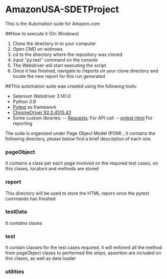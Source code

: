# AmazonUSA-SDETProject
This is the Automation suite for Amazon.com 

##How to execute it (On Windows) 
  1. Clone the directory in to your computer 
  2. Open CMD on widnows
  3. cd to the directory where the repository was cloned 
  4. input "py.test" command on the console
  5. The Webdriver will start executing the script 
  6. Once it has finished, navigate to /reports on your clone directory and locate the new report for this run generated 

##This automation suite was created  using the following tools:

- Selenium Webdriver 3.141.0 
- Python 3.9 
- [Pytest](https://docs.pytest.org/en/6.2.x/) as framework
- [ChromeDriver 92.0.4515.43](https://chromedriver.chromium.org/home) 
- Some custom libraries: 
-- [Requests](https://docs.python-requests.org/en/master/): For API call
--  [pytest-html](https://pytest-html.readthedocs.io/en/latest/index.html#) For reporting 

The suite is organized under Page Object Model (POM) , it contains the following directory, please below find a brief description of each one. 

### pageObject 
It contains a class per each page involved on the required test cases, on this clases, locators and methods are stored 
### report 
This directory will be used to store the HTML repors once the pytest commands has finished 
### testData
It contains clases 
### test 
It contain classes for the test cases required, it will enhirent all the method from pageObject clases to performed the steps, assertion are included on this clases, as well as data loader 
### utilities 
